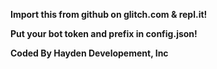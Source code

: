 **Import this from github on glitch.com & repl.it!**

**Put your bot token and prefix in config.json!**

**Coded By Hayden Developement, Inc**
